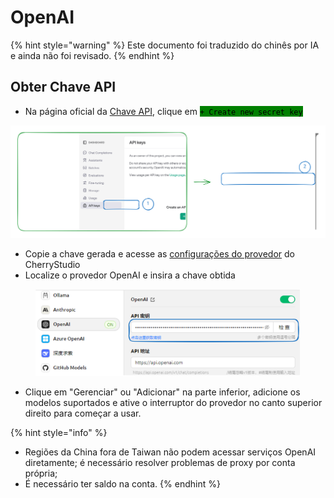 # OpenAI


{% hint style="warning" %}
Este documento foi traduzido do chinês por IA e ainda não foi revisado.
{% endhint %}




## Obter Chave API

* Na página oficial da [Chave API](https://platform.openai.com/api-keys), clique em <mark style="background-color:green;">`+ Create new secret key`</mark>

<img src="../../.gitbook/assets/file.excalidraw (1).svg" alt="" class="gitbook-drawing">

* Copie a chave gerada e acesse as [configurações do provedor](broken-reference) do CherryStudio
* Localize o provedor OpenAI e insira a chave obtida

<figure><img src="../../.gitbook/assets/image (9) (2).png" alt=""><figcaption></figcaption></figure>

* Clique em "Gerenciar" ou "Adicionar" na parte inferior, adicione os modelos suportados e ative o interruptor do provedor no canto superior direito para começar a usar.

{% hint style="info" %}
- Regiões da China fora de Taiwan não podem acessar serviços OpenAI diretamente; é necessário resolver problemas de proxy por conta própria;
- É necessário ter saldo na conta.
{% endhint %}